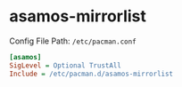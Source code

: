 
# asamos-mirrorlist

Config File Path: `/etc/pacman.conf`

``` ini
[asamos]
SigLevel = Optional TrustAll
Include = /etc/pacman.d/asamos-mirrorlist
```
